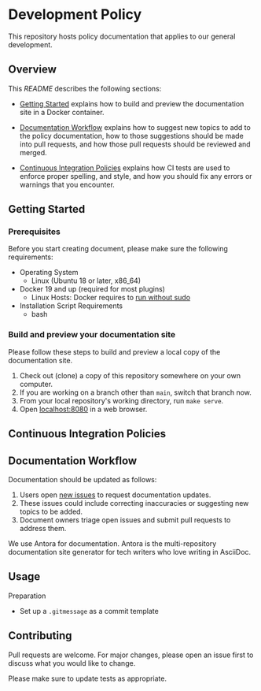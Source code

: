 # Development Policy

This repository hosts policy documentation that applies to our general development.

<!-- https://zenn.dev/nameless_sn/articles/awesome_githubrepo_for_2022 -->

## Overview

This _README_ describes the following sections:

* [Getting Started](#getting-started) explains how to build and preview the documentation site in a Docker container.

* [Documentation Workflow](#documentation-workflow) explains how to suggest new topics to add to the policy documentation, how to those suggestions should be made into pull requests, and how those pull requests should be reviewed and merged.

* [Continuous Integration Policies](#continuous-integration-policies) explains how CI tests are used to enforce proper spelling, and style, and how you should fix any errors or warnings that you encounter.

## Getting Started

### Prerequisites

Before you start creating document, please make sure the following requirements:

* Operating System
  * Linux (Ubuntu 18 or later, x86_64)
* Docker 19 and up (required for most plugins)
  * Linux Hosts: Docker requires to [run without sudo](https://docs.docker.com/engine/install/linux-postinstall/#manage-docker-as-a-non-root-user)
* Installation Script Requirements
  * bash

### Build and preview your documentation site

Please follow these steps to build and preview a local copy of the documentation site.

1. Check out (clone) a copy of this repository somewhere on your own computer.
2. If you are working on a branch other than `main`, switch that branch now.
3. From your local repository's working directory, run `make serve`.
4. Open [localhost:8080](http://localhost:8080) in a web browser.

## Continuous Integration Policies

## Documentation Workflow

Documentation should be updated as follows:

1. Users open [new issues](https://github.com/nino-kin/craft/issues/new) to request documentation updates.
2. These issues could include correcting inaccuracies or suggesting new topics to be added.
3. Document owners triage open issues and submit pull requests to address them.

We use Antora for documentation. Antora is the multi-repository documentation site generator for tech writers who love writing in AsciiDoc.

## Usage

Preparation

* Set up a `.gitmessage` as a commit template

## Contributing

Pull requests are welcome. For major changes, please open an issue first to discuss what you would like to change.

Please make sure to update tests as appropriate.
